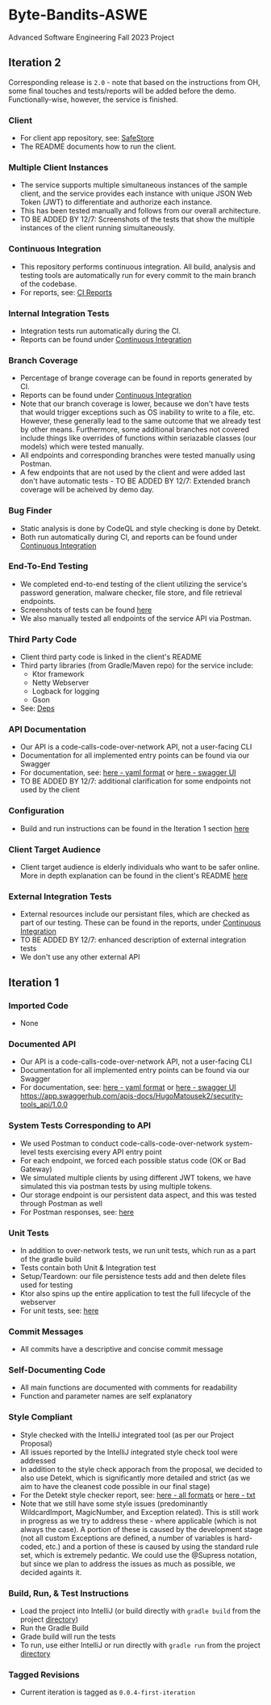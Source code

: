 # Byte-Bandits-ASWE
Advanced Software Engineering Fall 2023 Project

## Iteration 2
Corresponding release is `2.0` - note that based on the instructions from OH, some final touches and tests/reports will be added before the demo. Functionally-wise, however, the service is finished.

### Client
- For client app repository, see: [SafeStore](https://github.com/aryanamoh/safestore)
- The README documents how to run the client.

### Multiple Client Instances
- The service supports multiple simultaneous instances of the sample client, and the service provides each instance with unique JSON Web Token (JWT) to differentiate and authorize each instance.
- This has been tested manually and follows from our overall architecture.
- TO BE ADDED BY 12/7: Screenshots of the tests that show the multiple instances of the client running simultaneously.

### Continuous Integration
- This repository performs continuous integration. All build, analysis and testing tools are automatically run for every commit to the main branch of the codebase.
- For reports, see: [CI Reports](https://github.com/katyareichert/Byte-Bandits-ASWE/actions/runs/7055163158)

### Internal Integration Tests
- Integration tests run automatically during the CI.
- Reports can be found under [Continuous Integration](#continuous-integration)

### Branch Coverage
- Percentage of brange coverage can be found in reports generated by CI.
- Reports can be found under [Continuous Integration](#continuous-integration)
- Note that our branch coverage is lower, because we don't have tests that would trigger exceptions such as OS inability to write to a file, etc. However, these generally lead to the same outcome that we already test by other means. Furthermore, some additional branches not covered include things like overrides of functions within seriazable classes (our models) which were tested manually.
- All endpoints and corresponding branches were tested manually using Postman.
- A few endpoints that are not used by the client and were added last don't have automatic tests - TO BE ADDED BY 12/7: Extended branch coverage will be acheived by demo day.

### Bug Finder
- Static analysis is done by CodeQL and style checking is done by Detekt.
- Both run automatically during CI, and reports can be found under [Continuous Integration](#continuous-integration)

### End-To-End Testing
- We completed end-to-end testing of the client utilizing the service's password generation, malware checker, file store, and file retrieval endpoints.
- Screenshots of tests can be found [here](https://github.com/katyareichert/Byte-Bandits-ASWE/tree/main/testing-screenshots/Iteration2)
- We also manually tested all endpoints of the service API via Postman.

### Third Party Code
- Client third party code is linked in the client's README
- Third party libraries (from Gradle/Maven repo) for the service include:
  - Ktor framework
  - Netty Webserver
  - Logback for logging
  - Gson
- See: [Deps](/byte-bandits/build.gradle.kts#L43)

### API Documentation
- Our API is a code-calls-code-over-network API, not a user-facing CLI
- Documentation for all implemented entry points can be found via our Swagger
- For documentation, see: [here - yaml format](/byte-bandits/src/main/resources/openapi/documentation.yaml) or [here - swagger UI](https://app.swaggerhub.com/apis-docs/HugoMatousek2/security-tools_api/1.0.0)
- TO BE ADDED BY 12/7: additional clarification for some endpoints not used by the client

### Configuration
- Build and run instructions can be found in the Iteration 1 section [here](#build-run-test-instruction)

### Client Target Audience
- Client target audience is elderly individuals who want to be safer online. More in depth explanation can be found in the client's README [here](https://github.com/aryanamoh/safestore)

### External Integration Tests
- External resources include our persistant files, which are checked as part of our testing. These can be found in the reports, under [Continuous Integration](#continuous-integration)
- TO BE ADDED BY 12/7: enhanced description of external integration tests
- We don't use any other external API


## Iteration 1

### Imported Code
- None


### Documented API
- Our API is a code-calls-code-over-network API, not a user-facing CLI
- Documentation for all implemented entry points can be found via our Swagger
- For documentation, see: [here - yaml format](/byte-bandits/src/main/resources/openapi/documentation.yaml) or [here - swagger UI](https://app.swaggerhub.com/apis-docs/HUGOMATOUSEK/security-tools_api/0.0.3)
https://app.swaggerhub.com/apis-docs/HugoMatousek2/security-tools_api/1.0.0


### System Tests Corresponding to API
- We used Postman to conduct code-calls-code-over-network system-level tests exercising every API entry point
- For each endpoint, we forced each possible status code (OK or Bad Gateway)
- We simulated multiple clients by using different JWT tokens, we have simulated this via postman tests by using multiple tokens.
- Our storage endpoint is our persistent data aspect, and this was tested through Postman as well
- For Postman responses, see: [here](/testing-screenshots/Iteration1/tests.md)


### Unit Tests
- In addition to over-network tests, we run unit tests, which run as a part of the gradle build
- Tests contain both Unit & Integration test
- Setup/Teardown: our file persistence tests add and then delete files used for testing
- Ktor also spins up the entire application to test the full lifecycle of the webserver
- For unit tests, see: [here](byte-bandits/src/test/kotlin/bytebandits)


### Commit Messages
- All commits have a descriptive and concise commit message


### Self-Documenting Code
- All main functions are documented with comments for readability
- Function and parameter names are self explanatory


### Style Compliant
- Style checked with the IntelliJ integrated tool (as per our Project Proposal)
- All issues reported by the IntelliJ integrated style check tool were addressed
- In addition to the style check apporach from the proposal, we decided to also use Detekt, which is significantly more detailed and strict (as we aim to have the cleanest code possible in our final stage)
- For the Detekt style checker report, see: [here - all formats](/detekt) or [here - txt](/detekt/detekt.txt)
- Note that we still have some style issues (predominantly WildcardImport, MagicNumber, and Exception related). This is still work in progress as we try to address these - where applicable (which is not always the case). A portion of these is caused by the development stage (not all custom Exceptions are defined, a number of variables is hard-coded, etc.) and a portion of these is caused by using the standard rule set, which is extremely pedantic. We could use the @Supress notation, but since we plan to address the issues as much as possible, we decided againts it.


### Build, Run, & Test Instructions
- Load the project into IntelliJ (or build directly with `gradle build` from the project [directory](/byte-bandits))
- Run the Gradle Build
- Grade build will run the tests
- To run, use either IntelliJ or run directly with `gradle run` from the project [directory](/byte-bandits)
  

### Tagged Revisions
- Current iteration is tagged as `0.0.4-first-iteration`
